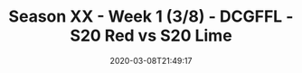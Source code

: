 ---
title: Season XX - Week 1 (3/8) - DCGFFL - S20 Red vs S20 Lime
teams-score:
- team: _teams/red-3.md
  score: 20
- team: _teams/lime-3.md
  score: 26
mvp: Jeremy, Brandon
game-ball: Brian, Binh
sportsperson: Jenna, Steph
season: 20
week: 1
date: '2020-03-08T21:49:17'
pageid: season-xx-week-1-3-8-7105-vs-7106
---